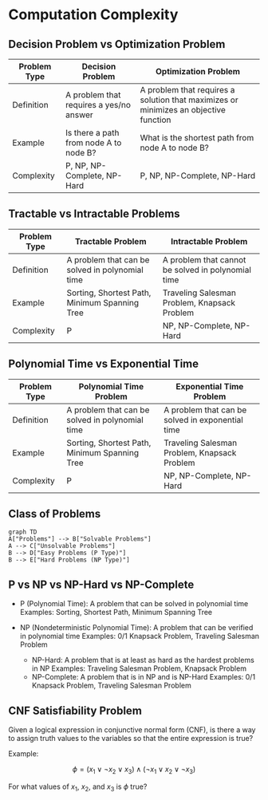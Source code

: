 # Computation Complexity

## Decision Problem vs Optimization Problem

| Problem Type | Decision Problem                        | Optimization Problem                                                                 |
| ------------ | --------------------------------------- | ------------------------------------------------------------------------------------ |
| Definition   | A problem that requires a yes/no answer | A problem that requires a solution that maximizes or minimizes an objective function |
| Example      | Is there a path from node A to node B?  | What is the shortest path from node A to node B?                                     |
| Complexity   | P, NP, NP-Complete, NP-Hard             | P, NP, NP-Complete, NP-Hard                                                          |

## Tractable vs Intractable Problems

| Problem Type | Tractable Problem                               | Intractable Problem                                |
| ------------ | ----------------------------------------------- | -------------------------------------------------- |
| Definition   | A problem that can be solved in polynomial time | A problem that cannot be solved in polynomial time |
| Example      | Sorting, Shortest Path, Minimum Spanning Tree   | Traveling Salesman Problem, Knapsack Problem       |
| Complexity   | P                                               | NP, NP-Complete, NP-Hard                           |

## Polynomial Time vs Exponential Time

| Problem Type | Polynomial Time Problem                         | Exponential Time Problem                         |
| ------------ | ----------------------------------------------- | ------------------------------------------------ |
| Definition   | A problem that can be solved in polynomial time | A problem that can be solved in exponential time |
| Example      | Sorting, Shortest Path, Minimum Spanning Tree   | Traveling Salesman Problem, Knapsack Problem     |
| Complexity   | P                                               | NP, NP-Complete, NP-Hard                         |

## Class of Problems

```mermaid
graph TD
A["Problems"] --> B["Solvable Problems"]
A --> C["Unsolvable Problems"]
B --> D["Easy Problems (P Type)"]
B --> E["Hard Problems (NP Type)"]
```

## P vs NP vs NP-Hard vs NP-Complete

- P (Polynomial Time): A problem that can be solved in polynomial time
  Examples: Sorting, Shortest Path, Minimum Spanning Tree
- NP (Nondeterministic Polynomial Time): A problem that can be verified in polynomial time
  Examples: 0/1 Knapsack Problem, Traveling Salesman Problem

  - NP-Hard: A problem that is at least as hard as the hardest problems in NP
    Examples: Traveling Salesman Problem, Knapsack Problem
  - NP-Complete: A problem that is in NP and is NP-Hard
    Examples: 0/1 Knapsack Problem, Traveling Salesman Problem

## CNF Satisfiability Problem

Given a logical expression in conjunctive normal form (CNF), is there a way to assign truth values to the variables so that the entire expression is true?

Example:

$$
\phi = (x_1 \lor \lnot x_2 \lor x_3) \land (\lnot x_1 \lor x_2 \lor \lnot x_3)
$$

For what values of $x_1$, $x_2$, and $x_3$ is $\phi$ true?